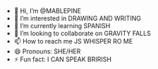 - 👋 Hi, I’m @MABLEPINE
- 👀 I’m interested in DRAWING AND WRITING 
- 🌱 I’m currently learning SPANISH
- 💞️ I’m looking to collaborate on GRAVITY FALLS
- 📫 How to reach me JS WHISPER RO ME
- 😄 Pronouns: SHE/HER
- ⚡ Fun fact: I CAN SPEAK BRIRISH

<!---
MABLEPINE/MABLEPINE is a ✨ special ✨ repository because its `README.md` (this file) appears on your GitHub profile.
You can click the Preview link to take a look at your changes.
--->
